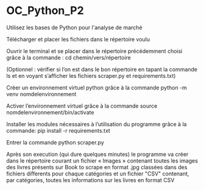 # OC_Python_P2
Utilisez les bases de Python pour l'analyse de marché

Télécharger et placer les fichiers dans le répertoire voulu

Ouvrir le terminal et se placer dans le répertoire précédemment choisi grâce à la commande : cd chemin/vers/répertoire

(Optionnel : vérifier si l’on est dans le bon répertoire en tapant la commande ls et en voyant s’afficher les fichiers scraper.py et requirements.txt)

Créer un environnement virtuel python grâce à la commande python -m venv nomdelenvironnement

Activer l’environnement virtuel grâce à la commande source nomdelenvironnement/bin/activate

Installer les modules nécessaires à l’utilisation du programme grâce à la commande: pip install -r requirements.txt

Entrer la commande python scraper.py

Après son execution (qui dure quelques minutes) le programme va créer dans le répertoire courant un fichier « Images » contenant toutes les images des livres présents sur Book to scrape en format .jpg classées dans des fichiers differents pour chaque catégories et un fichier "CSV" contenant, par catégories, toutes les informations sur les livres en format CSV 


